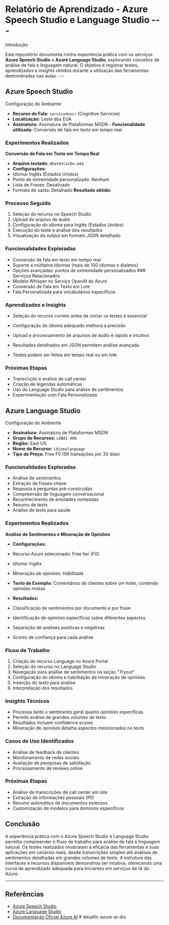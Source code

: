 
# Relatório de Aprendizado - Azure Speech Studio e Language Studio --- ## 

Introdução

 Este repositório documenta minha experiência prática com os serviços **Azure Speech Studio** e **Azure Language Studio**, explorando conceitos de análise de fala e linguagem natural. O objetivo é registrar testes, aprendizados e insights obtidos durante a utilização das ferramentas demonstradas nas aulas. ---
 
  ## Azure Speech Studio ### 
  
Configuração do Ambiente

- **Recurso de Fala:** `servicodeocr` (Cognitive Services)
- **Localização:** Leste dos EUA 
- **Assinatura:** Assinatura de Plataformas MSDN - **Funcionalidade utilizada:** Conversão de fala em texto em tempo real 
### Experimentos Realizados 

**Conversão de Fala em Texto em Tempo Real** 

- **Arquivo testado:** `WhatAtCarDo.m4a` 
- **Configurações:** 
- Idioma: Inglês (Estados Unidos) 
- Ponto de extremidade personalizado: Nenhum 
- Lista de Frases: Desativado 
- Formato de saída: Detalhado 
 **Resultado obtido:** 
 ### Processo Seguido 
 
 1. Seleção do recurso no Speech Studio 
 2. Upload do arquivo de áudio 
 3. Configuração do idioma para Inglês (Estados Unidos) 
 4. Execução do teste e análise dos resultados 
 5. Visualização do output em formato JSON detalhado
 
  ### Funcionalidades Exploradas 
 
 - Conversão de fala em texto em tempo real 
 - Suporte a múltiplos idiomas (mais de 100 idiomas e dialetos) 
 - Opções avançadas: pontos de extremidade personalizados ### Serviços Relacionados 
 - Modelo Whisper no Serviço OpenAI do Azure 
 - Conversão de Fala em Texto em Lote 
 - Fala Personalizada para vocabulários específicos
 
  ### Aprendizados e Insights 
  
  - Seleção do recurso correto antes de iniciar os testes é essencial 
  - Configuração do idioma adequado melhora a precisão  
  - Upload e processamento de arquivos de áudio é rápido e intuitivo 
  
  - Resultados detalhados em JSON permitem análise avançada 
  
  - Testes podem ser feitos em tempo real ou em lote 
  
  ### Próximas Etapas 
  
  - Transcrição e análise de call center 
  - Criação de legendas automáticas 
  - Uso do Language Studio para análise de sentimentos
  - Experimentação com Fala Personalizada 
  
  ## Azure Language Studio ### 
  
  Configuração do Ambiente 
  
  - **Assinatura:** Assinatura de Plataformas MSDN 
  - **Grupo de Recursos:** `LABAI-900` 
  - **Região:** East US 
  - **Nome do Recurso:** `idiomalanguage` 
  - **Tipo de Preço:** Free F0 (5K transações por 30 dias) 
  
  ### Funcionalidades Exploradas 
  
  - Análise de sentimentos 
  - Extração de frases-chave 
  - Resposta a perguntas pré-construídas 
  - Compreensão de linguagem conversacional 
  - Reconhecimento de entidades nomeadas 
  - Resumo de texto 
  - Análise de texto para saúde 
  
  ### Experimentos Realizados 
  **Análise de Sentimentos e Mineração de Opiniões** 
  - **Configurações:** 
  
  - Recurso Azure selecionado: Free tier (F0) 
  - Idioma: Inglês 
  - Mineração de opiniões: Habilitada 
  
  - **Texto de Exemplo:** Comentários de clientes sobre um hotel, contendo opiniões mistas 
  
  - **Resultados:** 
  - Classificação de sentimentos por documento e por frase 
  - Identificação de opiniões específicas sobre diferentes aspectos 
  - Separação de análises positivas e negativas 
  - Scores de confiança para cada análise 
  
  ### Fluxo de Trabalho 
  
  1. Criação do recurso Language no Azure Portal 
  2. Seleção do recurso no Language Studio 
  3. Navegação para análise de sentimentos na seção "Tryout" 
  4. Configuração do idioma e habilitação da mineração de opiniões 
  5. Inserção do texto para análise 
  6. Interpretação dos resultados 
  
  ### Insights Técnicos 
  
  - Processa tanto o sentimento geral quanto opiniões específicas 
  - Permite análise de grandes volumes de texto 
  - Resultados incluem confidence scores 
  - Mineração de opiniões detalha aspectos mencionados no texto 
  
  ### Casos de Uso Identificados 
  - Análise de feedback de clientes 
  - Monitoramento de redes sociais 
  - Avaliação de pesquisas de satisfação 
  - Processamento de reviews online 
  
  ### Próximas Etapas 
  
  - Análise de transcrições de call center em lote 
  - Extração de informações pessoais (PII) 
  - Resumo automático de documentos extensos 
  - Customização de modelos para domínios específicos
  
   ## Conclusão 
   
A experiência prática com o Azure Speech Studio e Language Studio permitiu compreender o fluxo de trabalho para análise de fala e linguagem natural. Os testes realizados mostraram a eficácia das ferramentas e suas aplicações em cenários reais, desde transcrições simples até análises de sentimentos detalhadas em grandes volumes de texto. A estrutura das interfaces e recursos disponíveis demonstrou ser intuitiva, oferecendo uma curva de aprendizado adequada para iniciantes em serviços de IA do Azure.

 --- 
 
 ## Referências 
 - [Azure Speech Studio](https://speech.microsoft.com/portal) 
 - [Azure Language Studio](https://language.cognitive.azure.com/home) 
 - [Documentação Oficial Azure AI](https://learn.microsoft.com/azure/cognitive-services/) # desafio-azure-ai-dio


